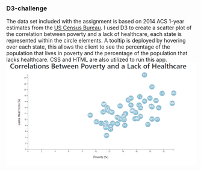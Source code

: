 ### D3-challenge

The data set included with the assignment is based on 2014 ACS 1-year estimates from the [US Census Bureau](https://data.census.gov/cedsci/). I used D3 to create a scatter plot of the correlation between poverty and a lack of healthcare, each state is represented within the circle elements. A tooltip is deployed by hovering over each state, this allows the client to see the percentage of the population that lives in poverty and the percentage of the population that lacks healthcare. CSS and HTML are also utilized to run this app.
![Image1](Images/Image1.png)

